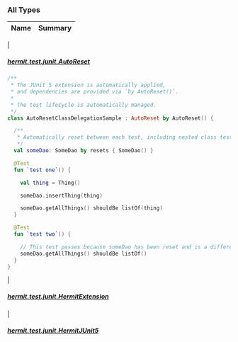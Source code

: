 

### All Types

| Name | Summary |
|---|---|
|

##### [hermit.test.junit.AutoReset](../hermit.test.junit/-auto-reset.md)

``` kotlin
/**
 * The JUnit 5 extension is automatically applied,
 * and dependencies are provided via `by AutoReset()`.
 *
 * The test lifecycle is automatically managed.
 */
class AutoResetClassDelegationSample : AutoReset by AutoReset() {

  /**
   * Automatically reset between each test, including nested class tests.
   */
  val someDao: SomeDao by resets { SomeDao() }

  @Test
  fun `test one`() {

    val thing = Thing()

    someDao.insertThing(thing)

    someDao.getAllThings() shouldBe listOf(thing)
  }

  @Test
  fun `test two`() {

    // This test passes because someDao has been reset and is a different instance
    someDao.getAllThings() shouldBe listOf()
  }
}
```


|

##### [hermit.test.junit.HermitExtension](../hermit.test.junit/-hermit-extension/index.md)


|

##### [hermit.test.junit.HermitJUnit5](../hermit.test.junit/-hermit-j-unit5/index.md)


